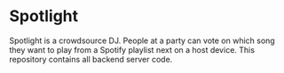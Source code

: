 # Spotlight

Spotlight is a crowdsource DJ. People at a party can vote on which song they want to play from a Spotify playlist next on a host device. This repository contains all backend server code.
